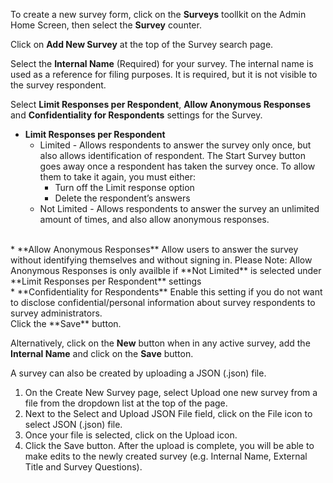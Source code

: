 To create a new survey form, click on the **Surveys** toollkit on the Admin Home Screen, then select the **Survey** counter.

Click on **Add New Survey** at the top of the Survey search page. 

Select the **Internal Name** (Required) for your survey. The internal name is used as a reference for filing purposes. It is required, but it is not visible to the survey respondent.

Select **Limit Responses per Respondent**, **Allow Anonymous Responses** and **Confidentiality for Respondents** settings for the Survey.
* **Limit Responses per Respondent**
	* Limited - Allows respondents to answer the survey only once, but also allows identification of respondent. The Start Survey button goes away once a respondent has taken the survey once.  To allow them to take it again, you must either:
		* Turn off the Limit response option
		* Delete the respondent’s answers
	* Not Limited - Allows respondents to answer the survey an unlimited amount of times, and also allow anonymous responses.
<br>
* **Allow Anonymous Responses** 
Allow users to answer the survey without identifying themselves and without signing in. 
Please Note:  Allow Anonymous Responses is only availble if **Not Limited** is selected under **Limit Responses per Respondent** settings
<br>
* **Confidentiality for Respondents**
Enable this setting if you do not want to disclose confidential/personal information about survey respondents to survey administrators.
<br>
Click the **Save** button.

Alternatively, click on the **New** button when in any active survey, add the **Internal Name** and click on the **Save** button.

A survey can also be created by uploading a JSON (.json) file.

1. On the Create New Survey page, select Upload one new survey from a file from the dropdown list at the top of the page.
1. Next to the Select and Upload JSON File field, click on the File icon to select JSON (.json) file.
1. Once your file is selected, click on the Upload icon.
1. Click the Save button.
After the upload is complete, you will be able to make edits to the newly created survey (e.g. Internal Name, External Title and Survey Questions).